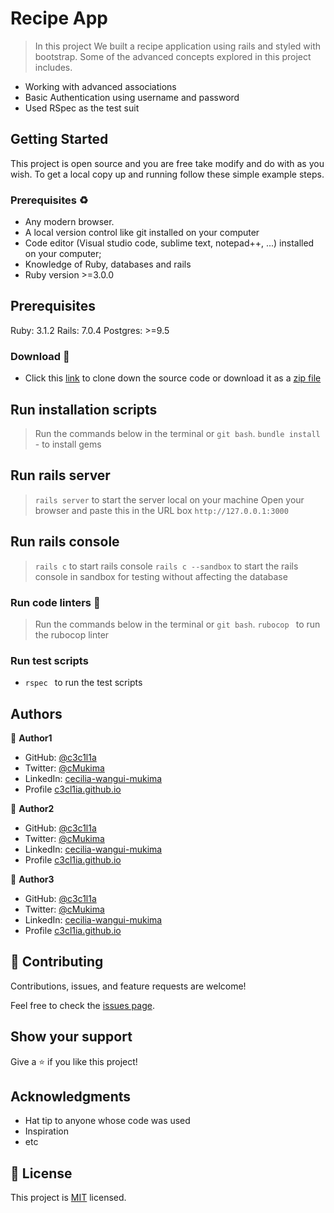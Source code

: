 # Recipe App
> In this project We built a recipe application using rails and styled with bootstrap.
Some of the advanced concepts explored in this project includes.

- Working with advanced associations
- Basic Authentication using username and password
- Used RSpec as the test suit 

## Getting Started

This project is open source and you are free take modify and do with as you wish. To get a local copy up and running follow these simple example steps.

### Prerequisites ♻️
- Any modern browser.
- A local version control like git installed on your computer
- Code editor (Visual studio code, sublime text, notepad++, ...) installed on your computer;
- Knowledge of Ruby, databases and rails
- Ruby version >=3.0.0

## Prerequisites
Ruby: 3.1.2 Rails: 7.0.4 Postgres: >=9.5

### Download 🎰
-  Click this [link](https://github.com/c3c1l1a/recipe_app.git) to clone down the source code or download it as a [zip file](https://github.com/c3c1l1a/recipe_app/archive/refs/heads/dev.zip)


## Run installation scripts
> Run the commands below in the terminal or `git bash`.
> `bundle install` - to install gems


## Run rails server 
> `rails server` to start the server local on your machine 
> Open your browser and paste this in the URL box `http://127.0.0.1:3000`

## Run rails console
> `rails c` to start rails console
> `rails c --sandbox` to start the rails console in sandbox for testing without affecting the database

### Run code linters 🧪
> Run the commands below in the terminal or `git bash`.
> `rubocop `  to run the rubocop linter

### Run test scripts
- `rspec `  to run the test scripts


## Authors

👤 **Author1**

- GitHub: [@c3c1l1a](https://github.com/c3c1l1a/)
- Twitter: [@cMukima](https://twitter.com/CMukima)
- LinkedIn: [cecilia-wangui-mukima](https://linkedin.com/in/linkedinhandle)
- Profile [c3cl1ia.github.io](https://c3c1l1a.github.io)

👤 **Author2**

- GitHub: [@c3c1l1a](https://github.com/c3c1l1a/)
- Twitter: [@cMukima](https://twitter.com/CMukima)
- LinkedIn: [cecilia-wangui-mukima](https://linkedin.com/in/linkedinhandle)
- Profile [c3cl1ia.github.io](https://c3c1l1a.github.io)

👤 **Author3**

- GitHub: [@c3c1l1a](https://github.com/c3c1l1a/)
- Twitter: [@cMukima](https://twitter.com/CMukima)
- LinkedIn: [cecilia-wangui-mukima](https://linkedin.com/in/linkedinhandle)
- Profile [c3cl1ia.github.io](https://c3c1l1a.github.io)


## 🤝 Contributing

Contributions, issues, and feature requests are welcome!

Feel free to check the [issues page](../../issues/).

## Show your support

Give a ⭐️ if you like this project!

## Acknowledgments

- Hat tip to anyone whose code was used
- Inspiration
- etc

## 📝 License

This project is [MIT](./MIT.md) licensed.
